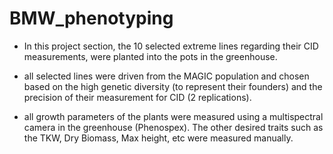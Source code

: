 
# BMW_phenotyping

 - In this project section, the 10 selected extreme lines regarding their CID measurements, were planted into the pots in the greenhouse.

 
-  all selected lines were driven from the MAGIC population and chosen based on the high genetic diversity (to represent their founders) and the precision of 
   their measurement for CID (2 replications).

 
-  all growth parameters of the plants were measured using a multispectral camera in the greenhouse (Phenospex).
   The other desired traits such as the TKW, Dry Biomass, Max height, etc were measured manually.
